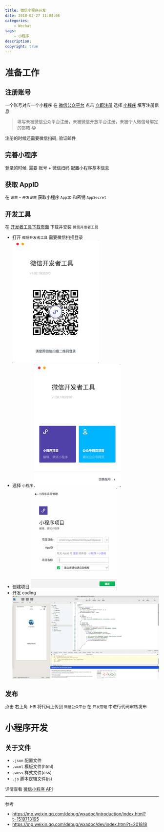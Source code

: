 ```yaml
---
title: 微信小程序开发
date: 2018-02-27 11:04:08
categories:
	- Wechat
tags:
	- 小程序
description: 
copyright: true
---
```


# 准备工作

## 注册账号

一个账号对应一个小程序
在 [微信公众平台](https://mp.weixin.qq.com/) 点击 [立即注册](https://mp.weixin.qq.com/cgi-bin/registermidpage?action=index&lang=zh_CN) 选择 [小程序](https://mp.weixin.qq.com/wxopen/waregister?action=step1) 填写注册信息
> 填写未被微信公众平台注册，未被微信开放平台注册，未被个人微信号绑定的邮箱 😂

注册的时候还需要微信扫码, 验证邮件

## 完善小程序

登录的时候, 需要 账号 + 微信扫码
配置小程序基本信息

## 获取 AppID

在 `设置` - `开发设置` 获取小程序 `AppID` 和密钥 `AppSecret`

## 开发工具

在 [开发者工具下载页面](https://mp.weixin.qq.com/debug/wxadoc/dev/devtools/download.html?t=2018227) 下载并安装 `微信开发者工具`
+ 打开 `微信开发者工具` 需要微信扫描登录
![image](微信小程序开发/image0.jpg)
+ 选择 `小程序`
![image](微信小程序开发/image1.jpg)
+ 创建项目
![image](微信小程序开发/image2.jpg)
+ 开发 coding
![image](微信小程序开发/image3.jpg)

## 发布

点击 右上角 `上传` 将代码上传到 `微信公众平台` 在 `开发管理` 中进行代码审核发布

# 小程序开发

## 关于文件
+ `.json` 配置文件
+ `.wxml` 模板文件(html)
+ `.wxss` 样式文件(css)
+ `.js` 脚本逻辑文件(js)

详情查看 [微信小程序 API](https://mp.weixin.qq.com/debug/wxadoc/dev/)

---

参考

+ https://mp.weixin.qq.com/debug/wxadoc/introduction/index.html?t=1519713195
+ https://mp.weixin.qq.com/debug/wxadoc/dev/index.html?t=201818